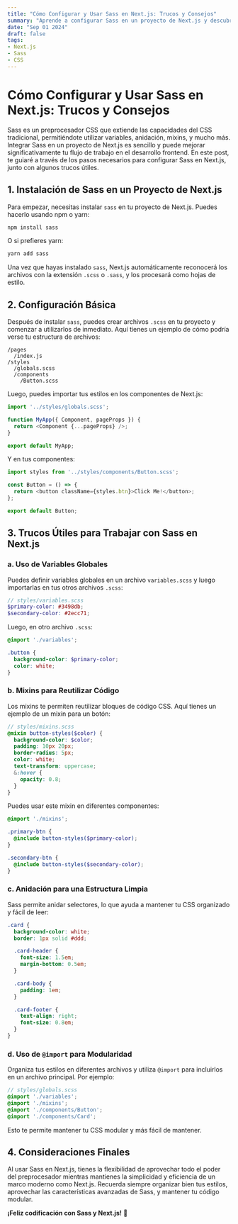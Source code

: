 ```yaml
---
title: "Cómo Configurar y Usar Sass en Next.js: Trucos y Consejos"
summary: "Aprende a configurar Sass en un proyecto de Next.js y descubre algunos trucos útiles para mejorar tu flujo de trabajo con estilos en tus aplicaciones."
date: "Sep 01 2024"
draft: false
tags:
- Next.js
- Sass
- CSS
---
```


# Cómo Configurar y Usar Sass en Next.js: Trucos y Consejos

Sass es un preprocesador CSS que extiende las capacidades del CSS tradicional, permitiéndote utilizar variables, anidación, mixins, y mucho más. Integrar Sass en un proyecto de Next.js es sencillo y puede mejorar significativamente tu flujo de trabajo en el desarrollo frontend. En este post, te guiaré a través de los pasos necesarios para configurar Sass en Next.js, junto con algunos trucos útiles.

## **1. Instalación de Sass en un Proyecto de Next.js**

Para empezar, necesitas instalar `sass` en tu proyecto de Next.js. Puedes hacerlo usando npm o yarn:

```bash
npm install sass
```

O si prefieres yarn:

```bash
yarn add sass
```

Una vez que hayas instalado `sass`, Next.js automáticamente reconocerá los archivos con la extensión `.scss` o `.sass`, y los procesará como hojas de estilo.

## **2. Configuración Básica**

Después de instalar `sass`, puedes crear archivos `.scss` en tu proyecto y comenzar a utilizarlos de inmediato. Aquí tienes un ejemplo de cómo podría verse tu estructura de archivos:

```
/pages
  /index.js
/styles
  /globals.scss
  /components
    /Button.scss
```

Luego, puedes importar tus estilos en los componentes de Next.js:

```javascript
import '../styles/globals.scss';

function MyApp({ Component, pageProps }) {
  return <Component {...pageProps} />;
}

export default MyApp;
```

Y en tus componentes:

```javascript
import styles from '../styles/components/Button.scss';

const Button = () => {
  return <button className={styles.btn}>Click Me!</button>;
};

export default Button;
```

## **3. Trucos Útiles para Trabajar con Sass en Next.js**

### **a. Uso de Variables Globales**

Puedes definir variables globales en un archivo `variables.scss` y luego importarlas en tus otros archivos `.scss`:

```scss
// styles/variables.scss
$primary-color: #3498db;
$secondary-color: #2ecc71;
```

Luego, en otro archivo `.scss`:

```scss
@import './variables';

.button {
  background-color: $primary-color;
  color: white;
}
```

### **b. Mixins para Reutilizar Código**

Los mixins te permiten reutilizar bloques de código CSS. Aquí tienes un ejemplo de un mixin para un botón:

```scss
// styles/mixins.scss
@mixin button-styles($color) {
  background-color: $color;
  padding: 10px 20px;
  border-radius: 5px;
  color: white;
  text-transform: uppercase;
  &:hover {
    opacity: 0.8;
  }
}
```

Puedes usar este mixin en diferentes componentes:

```scss
@import './mixins';

.primary-btn {
  @include button-styles($primary-color);
}

.secondary-btn {
  @include button-styles($secondary-color);
}
```

### **c. Anidación para una Estructura Limpia**

Sass permite anidar selectores, lo que ayuda a mantener tu CSS organizado y fácil de leer:

```scss
.card {
  background-color: white;
  border: 1px solid #ddd;

  .card-header {
    font-size: 1.5em;
    margin-bottom: 0.5em;
  }

  .card-body {
    padding: 1em;
  }

  .card-footer {
    text-align: right;
    font-size: 0.8em;
  }
}
```

### **d. Uso de `@import` para Modularidad**

Organiza tus estilos en diferentes archivos y utiliza `@import` para incluirlos en un archivo principal. Por ejemplo:

```scss
// styles/globals.scss
@import './variables';
@import './mixins';
@import './components/Button';
@import './components/Card';
```

Esto te permite mantener tu CSS modular y más fácil de mantener.

## **4. Consideraciones Finales**

Al usar Sass en Next.js, tienes la flexibilidad de aprovechar todo el poder del preprocesador mientras mantienes la simplicidad y eficiencia de un marco moderno como Next.js. Recuerda siempre organizar bien tus estilos, aprovechar las características avanzadas de Sass, y mantener tu código modular.

**¡Feliz codificación con Sass y Next.js!** 🎉
```
